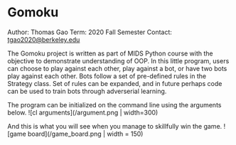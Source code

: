 # Gomoku

Author: Thomas Gao
Term: 2020 Fall Semester
Contact: tgao2020@berkeley.edu

The Gomoku project is written as part of MIDS Python course with the objective to demonstrate understanding of OOP. In this little program, users can choose to play against each other, play against a bot, or have two bots play against each other. Bots follow a set of pre-defined rules in the Strategy class. Set of rules can be expanded, and in future perhaps code can be used to train bots through adverserial learning. 

The program can be initialized on the command line using the arguments below.
![cl arguments](/argument.png | width=300)

And this is what you will see when you manage to skillfully win the game.
![game board](/game_board.png | width = 150)
